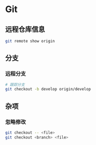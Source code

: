 # Git

## 远程仓库信息
``` sh
git remote show origin
```

## 分支

### 远程分支
``` sh
# 跟踪分支
git checkout -b develop origin/develop
```

## 杂项

### 忽略修改
``` sh
git checkout -- <file>
git checkout <branch> <file>
```
